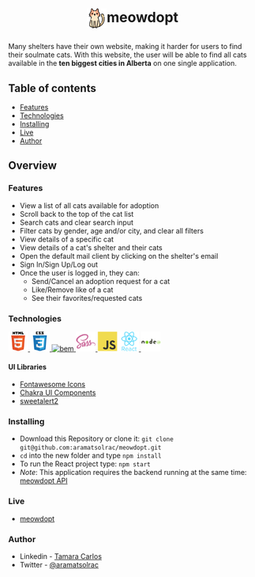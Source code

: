 # <p  align="center" style="font-size: 28px ;"> <img align="center" src="./public/cat.png" style="height: 40px; with: 30px">meowdopt </p>

Many shelters have their own website, making it harder for users to find their soulmate cats. With this website, the user will be able to find all cats available in the <strong>ten biggest cities in Alberta</strong> on one single application.

## Table of contents

- [Features](#features)
- [Technologies](#technologies)
- [Installing](#installing)
- [Live](#live)
- [Author](#author)

## Overview

### Features

- View a list of all cats available for adoption
- Scroll back to the top of the cat list
- Search cats and clear search input
- Filter cats by gender, age and/or city, and clear all filters
- View details of a specific cat
- View details of a cat's shelter and their cats
- Open the default mail client by clicking on the shelter's email
- Sign In/Sign Up/Log out
- Once the user is logged in, they can:
  - Send/Cancel an adoption request for a cat
  - Like/Remove like of a cat
  - See their favorites/requested cats

### Technologies

<p align="left"> <a href="https://www.w3schools.com/css/" target="_blank" rel="noreferrer"> 
<a href="https://www.w3.org/html/" target="_blank" rel="noreferrer"> <img src="https://raw.githubusercontent.com/devicons/devicon/master/icons/html5/html5-original-wordmark.svg" alt="html5" width="40" height="40" /> </a>
<a href="https://www.w3schools.com/css/" target="_blank" rel="noreferrer"> <img src="https://raw.githubusercontent.com/devicons/devicon/master/icons/css3/css3-original-wordmark.svg" alt="css3" width="40" height="40" /> </a>
<a href="http://getbem.com/" target="_blank" rel="noreferrer"> <img src="https://cdn.freebiesupply.com/logos/large/2x/bem-logo-png-transparent.png" alt="bem" width="40" height="40" /> </a>
<a href="https://sass-lang.com" target="_blank" rel="noreferrer"> <img src="https://raw.githubusercontent.com/devicons/devicon/master/icons/sass/sass-original.svg" alt="sass" width="40" height="40" /> </a>
 <a href="https://developer.mozilla.org/en-US/docs/Web/JavaScript" target="_blank" rel="noreferrer"><img src="https://raw.githubusercontent.com/devicons/devicon/master/icons/javascript/javascript-original.svg" alt="javascript" width="40" height="40"/></a>
<a href="https://reactjs.org/" target="_blank" rel="noreferrer"> <img src="https://raw.githubusercontent.com/devicons/devicon/master/icons/react/react-original-wordmark.svg" alt="react" width="40" height="40" /> </a>
<a href="https://nodejs.org" target="_blank" rel="noreferrer"> <img src="https://raw.githubusercontent.com/devicons/devicon/master/icons/nodejs/nodejs-original-wordmark.svg" alt="nodejs" width="40" height="40"/> </a>

#### UI Libraries

- [Fontawesome Icons](https://fontawesome.com/icons)
- [Chakra UI Components](https://chakra-ui.com/)
- [sweetalert2](https://sweetalert2.github.io/)

### Installing

- Download this Repository or clone it: `git clone git@github.com:aramatsolrac/meowdopt.git`
- `cd` into the new folder and type `npm install`
- To run the React project type: `npm start`
- _Note_: This application requires the backend running at the same time: [meowdopt API](https://github.com/aramatsolrac/meowdopt-API)

### Live

- <a href="https://meowdopt.herokuapp.com/" target="\_blank">meowdopt</a>

### Author

- Linkedin - [Tamara Carlos](https://www.linkedin.com/in/tamaracarlos/)
- Twitter - [@aramatsolrac](https://twitter.com/aramatsolrac)
